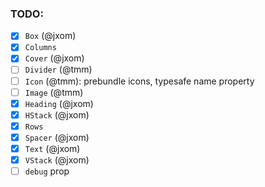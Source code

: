 ### TODO:

- [x] `Box` (@jxom)
- [x] `Columns`
- [x] `Cover` (@jxom)
- [ ] `Divider` (@tmm)
- [ ] `Icon` (@tmm): prebundle icons, typesafe name property
- [ ] `Image` (@tmm)
- [x] `Heading` (@jxom)
- [x] `HStack` (@jxom)
- [x] `Rows`
- [x] `Spacer` (@jxom)
- [x] `Text` (@jxom)
- [x] `VStack` (@jxom)
- [ ] `debug` prop